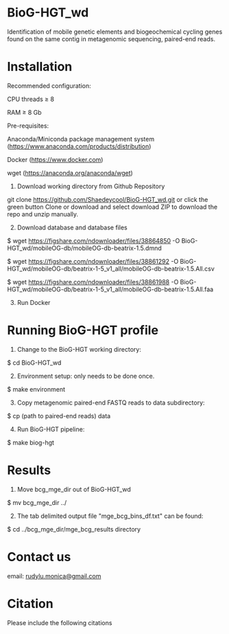 # BioG-HGT_wd
Identification of mobile genetic elements and biogeochemical cycling genes found on the same contig in metagenomic sequencing, paired-end reads. 

# Installation
Recommended configuration:

CPU threads ≥ 8

RAM ≥ 8 Gb

Pre-requisites:

Anaconda/Miniconda package management system (https://www.anaconda.com/products/distribution)

Docker (https://www.docker.com)

wget (https://anaconda.org/anaconda/wget)

1. Download working directory from Github Repository

git clone https://github.com/Shaedeycool/BioG-HGT_wd.git or click the green button Clone or download and select download ZIP to download the repo and unzip manually.

2. Download database and database files

$ wget https://figshare.com/ndownloader/files/38864850 -O BioG-HGT_wd/mobileOG-db/mobileOG-db-beatrix-1.5.dmnd

$ wget https://figshare.com/ndownloader/files/38861292 -O BioG-HGT_wd/mobileOG-db/beatrix-1-5_v1_all/mobileOG-db-beatrix-1.5.All.csv

$ wget https://figshare.com/ndownloader/files/38861988 -O BioG-HGT_wd/mobileOG-db/beatrix-1-5_v1_all/mobileOG-db-beatrix-1.5.All.faa

3. Run Docker

# Running BioG-HGT profile 

1. Change to the BioG-HGT working directory:

$ cd BioG-HGT_wd

2. Environment setup: only needs to be done once.

$ make environment

3. Copy metagenomic paired-end FASTQ reads to data subdirectory:

$ cp (path to paired-end reads) data

4. Run BioG-HGT pipeline:

$ make biog-hgt

# Results

1. Move bcg_mge_dir out of BioG-HGT_wd

$ mv bcg_mge_dir ../

2. The tab delimited output file "mge_bcg_bins_df.txt" can be found:

$ cd ../bcg_mge_dir/mge_bcg_results directory

# Contact us

email: rudylu.monica@gmail.com

# Citation
Please include the following citations 

